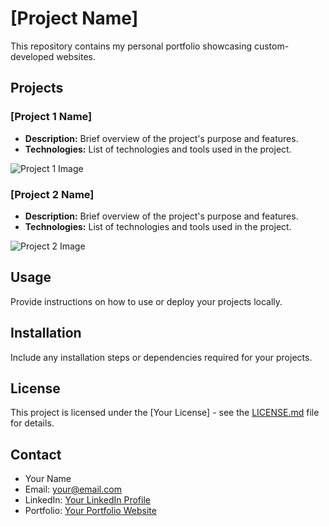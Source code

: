 # [Project Name]

This repository contains my personal portfolio showcasing custom-developed websites.

## Projects

### [Project 1 Name]

- **Description:** Brief overview of the project's purpose and features.
- **Technologies:** List of technologies and tools used in the project.

![Project 1 Image](link/to/screenshot_or_demo.gif)

### [Project 2 Name]

- **Description:** Brief overview of the project's purpose and features.
- **Technologies:** List of technologies and tools used in the project.

![Project 2 Image](link/to/screenshot_or_demo.gif)

## Usage

Provide instructions on how to use or deploy your projects locally.

## Installation

Include any installation steps or dependencies required for your projects.

## License

This project is licensed under the [Your License] - see the [LICENSE.md](LICENSE.md) file for details.

## Contact

- Your Name
- Email: your@email.com
- LinkedIn: [Your LinkedIn Profile](https://www.linkedin.com/in/yourprofile/)
- Portfolio: [Your Portfolio Website](https://yourportfolio.com)
